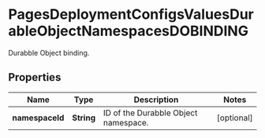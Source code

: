 

# PagesDeploymentConfigsValuesDurableObjectNamespacesDOBINDING

Durabble Object binding.

## Properties

| Name | Type | Description | Notes |
|------------ | ------------- | ------------- | -------------|
|**namespaceId** | **String** | ID of the Durabble Object namespace. |  [optional] |



